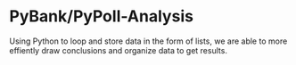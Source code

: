 # PyBank/PyPoll-Analysis

Using Python to loop and store data in the form of lists, we are able to more effiently draw conclusions and organize data to get results. 
